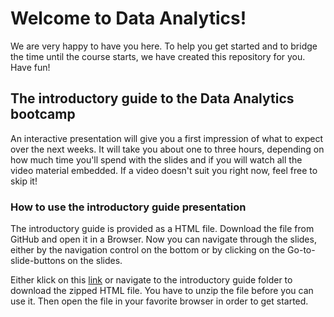 # Welcome to Data Analytics!

We are very happy to have you here. To help you get started and to bridge the time until the course starts, we have created this repository for you. Have fun!

## The introductory guide to the Data Analytics bootcamp

An interactive presentation will give you a first impression of what to expect over the next weeks. It will take you about one to three hours, depending on how much time you'll spend with the slides and if you will watch all the video material embedded. If a video doesn't suit you right now, feel free to skip it!

### How to use the introductory guide presentation

The introductory guide is provided as a HTML file. Download the file from GitHub and open it in a Browser. Now you can navigate through the slides, either by the navigation control on the bottom or by clicking on the Go-to-slide-buttons on the slides.

Either klick on this [link](introductory_guide/Data_Analytics_Mountain_Expedition_Version3.html.zip) or navigate to the introductory guide folder to download the zipped HTML file. You have to unzip the file before you can use it. Then open the file in your favorite browser in order to get started.